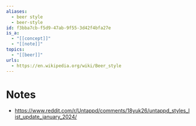 ```yaml
---
aliases:
  - beer style
  - beer-style
id: f3bba7cb-f5d9-47ab-9f55-3d42f4bfa27e
is_a:
  - "[[concept]]"
  - "[[note]]"
topics:
  - "[[beer]]"
urls:
  - https://en.wikipedia.org/wiki/Beer_style
---
```

# Notes
- https://www.reddit.com/r/Untappd/comments/18yuk26/untappd_styles_list_update_january_2024/
